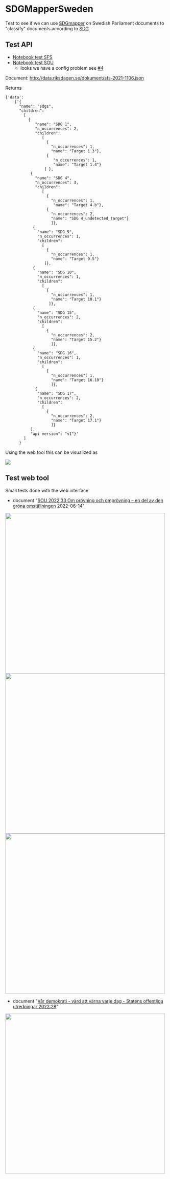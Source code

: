 # SDGMapperSweden

Test to see if we can use [SDGmapper](https://knowsdgs.jrc.ec.europa.eu/sdgmapper) on Swedish Parliament documents to "classify" documents according to [SDG](https://www.undp.org/sustainable-development-goals)

## Test API
* [Notebook test SFS](https://github.com/salgo60/SDGMapperSweden/blob/main/Notebook/Swedish%20PM%20document%20SFS.ipynb)
* [Notebook test SOU](https://github.com/salgo60/SDGMapperSweden/blob/main/Notebook/SDGMapper%20Swedish%20PM%20document%20SOU.ipynb)
  * looks we have a config problem see [#4](https://github.com/salgo60/SDGMapperSweden/issues/4)

Document:  http://data.riksdagen.se/dokument/sfs-2021-1106.json

Returns 
```
{'data': 
    ['{
      "name": "sdgs", 
      "children": 
        [
          {
             "name": "SDG 1", 
             "n_occurrences": 2, 
             "children": 
                [
                  {
                    "n_occurrences": 1, 
                    "name": "Target 1.3"},
                  {
                     "n_occurrences": 1, 
                     "name": "Target 1.4"}
                 ] }, 
           {
             "name": "SDG 4", 
             "n_occurrences": 3, 
             "children": 
                [
                  {
                    "n_occurrences": 1, 
                     "name": "Target 4.b"}, 
                  {
                    "n_occurrences": 2, 
                    "name": "SDG 4_undetected_target"}
                    ]}, 
            {
              "name": "SDG 9", 
              "n_occurrences": 1, 
              "children": 
                [
                  {
                    "n_occurrences": 1, 
                    "name": "Target 9.5"}
                 ]}, 
            {
              "name": "SDG 10", 
              "n_occurrences": 1, 
              "children": 
                [
                  {
                    "n_occurrences": 1, 
                    "name": "Target 10.1"}
                   ]}, 
            {
              "name": "SDG 15", 
              "n_occurrences": 2, 
              "children": 
                [
                  {
                    "n_occurrences": 2, 
                    "name": "Target 15.2"}
                    ]}, 
            {
              "name": "SDG 16", 
              "n_occurrences": 1, 
              "children": 
                [
                  {
                    "n_occurrences": 1, 
                    "name": "Target 16.10"}
                    ]}, 
             {
              "name": "SDG 17", 
              "n_occurrences": 2, 
              "children": 
                [
                  {
                    "n_occurrences": 2, 
                    "name": "Target 17.1"}
                    ]}
           ], 
           "api version": "v1"}'
        ]
      }
```
Using the web tool this can be visualized as

![
](https://blogger.googleusercontent.com/img/a/AVvXsEifgKYZNw96LBE23n2ie5af64Tq0Y0A5W65QjFrs14UEqXyT6exPeMbMlUWHMPCuQNAqFERxLmd1jWhAh7Acy5FJr3Y8DcJCGkeSiza1eQUVxC6eTZ0rz8_eOzGoX74sAQYCRWAdjaf9P0nChhl9sHVxDfZluBKaQfai0DQD0eG9rFGfqaBviBZGpPl4g=w537-h483)

## Test web tool
Small tests done with the web interface
* document "[SOU 2022:33 Om prövning och omprövning – en del av den gröna omställningen](https://data.riksdagen.se/fil/9E651472-8B12-44BF-9E28-0579589E3DD8) 2022-06-14"
<img src=https://community.dataportal.se/assets/uploads/files/1655298199431-5099930a-70a3-4b41-8206-dc492dd76830-image.png width=500>
<img src="https://community.dataportal.se/assets/uploads/files/1655299309177-165f3fcb-25a5-4ffd-9366-c7a53fcb9c7e-image.png" width=500>
<img src="https://community.dataportal.se/assets/uploads/files/1655299391609-82a3c4fa-8519-4b68-bedb-af0858e2b5a0-image.png" width=500>

* document "[Vår demokrati - värd att värna varje dag - Statens offentliga utredningar 2022:28](https://data.riksdagen.se/fil/8A0EDDF0-A1CF-4A63-91AA-99E06B41DE13)"
<img src="https://community.dataportal.se/assets/uploads/files/1655298787306-00850587-0fbe-4367-b819-f1e12aea6400-image-resized.png" width=500>
